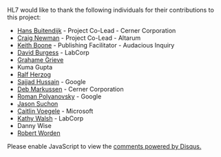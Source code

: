 HL7 would like to thank the following individuals for their contributions to this project:

* [Hans Buitendijk](https://www.linkedin.com/in/buitendijk-hans-203599/) - Project Co-Lead - Cerner Corporation
* [Craig Newman]() - Project Co-Lead - Altarum
* [Keith Boone](https://www.linkedin.com/in/keithwboone/) - Publishing Facilitator - Audacious Inquiry
* [David Burgess](https://www.linkedin.com/in/david-burgess-272648a4/) - LabCorp
* [Grahame Grieve](https://www.linkedin.com/in/grahame-grieve-952637/)
* Kuma Gupta
* [Ralf Herzog](https://www.linkedin.com/in/ralf-h-91897a146/)
* [Sajjad Hussain](https://www.linkedin.com/in/contact-sajjad/) - Google
* [Deb Markussen](https://www.linkedin.com/in/deb-markussen-7772046/) - Cerner Corporation
* [Roman Polyanovsky](https://www.linkedin.com/in/roman-polyanovsky/) - Google
* [Jason Suchon](https://www.linkedin.com/in/jason-suchon-5504147/)
* [Caitlin Voegele](https://www.linkedin.com/in/caitlin-voegele/) - Microsoft
* [Kathy Walsh](https://www.linkedin.com/in/katherine-walsh-15536145/) - LabCorp
* Danny Wise
* [Robert Worden](https://www.linkedin.com/in/robert-worden-b3a5843/)

<div id="disqus_thread"></div>
<script>
var disqus_config = function () {
this.page.url = "http://build.fhir.org.hl7/v2-to-fhir/branches/master/acknowledgements.html"; // Replace PAGE_URL with your page's canonical URL variable
this.page.identifier = this.page.url.substring(this.page.url.lastIndexOf("/")+1, this.page.url.lastIndexOf(".")); // Replace PAGE_IDENTIFIER with your page's unique identifier variable
};
(function() { // DON'T EDIT BELOW THIS LINE
var d = document, s = d.createElement('script');
s.src = 'https://v2-to-fhir.disqus.com/embed.js';
s.setAttribute('data-timestamp', +new Date());
(d.head || d.body).appendChild(s);
})();
</script>
<noscript>Please enable JavaScript to view the <a href="https://disqus.com/?ref_noscript">comments powered by Disqus.</a></noscript>